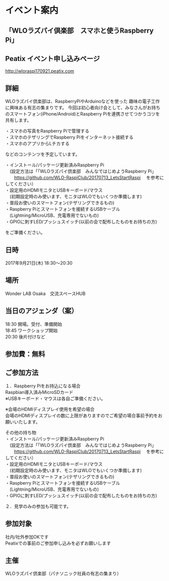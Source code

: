 # イベント案内
## 「WLOラズパイ倶楽部　スマホと使うRaspberry Pi」

## Peatix イベント申し込みページ
http://wloraspi170921.peatix.com

## 詳細
WLOラズパイ倶楽部は、RaspberryPiやArduinoなどを使った 趣味の電子工作に興味ある有志の集まりです。 
今回は初心者向け会として、みなさんがお持ちのスマートフォン(iPhone/Android)とRaspberry Piを連携させてつかうコツを共有します。

・スマホの写真をRaspberry Piで管理する<br>
・スマホのテザリングでRaspberry Piをインターネット接続する<br>
・スマホのアプリからLチカする<br>

などのコンテンツを予定しています。

・インストール/パッケージ更新済みRaspberry Pi<br>
　(設定方法は「「WLOラズパイ倶楽部　みんなではじめようRaspberry Pi」<br>
　　https://github.com/WLO-RaspiClub/20170713_LetsStartRaspi
　を参考にしてください）<br>
・設定用のHDMIモニタとUSBキーボード/マウス<br>
　(初期設定時のみ使います、モニタはWLOでもいくつか準備します)<br>
・普段お使いのスマートフォン(テザリングできるもの)<br>
・Raspberry Piとスマートフォンを接続するUSBケーブル<br>
　(Lightning/MicroUSB、充電専用でないもの)<br>
・GPIOに刺すLED/プッシュスイッチ(以前の会で配布したものをお持ちの方)<br>

をご準備ください。

## 日時
2017年9月21日(木) 18:30～20:30　<br>

## 場所
Wonder LAB Osaka　交流スペースHUB

## 当日のアジェンダ（案）<br>
18:30 開場。受付、準備開始<br>
18:45 ワークショップ開始<br>
20:30 後片付けなど<br>

## 参加費：無料

## ご参加方法
１．Raspberry Piをお持込になる場合<br>
Raspbian導入済みMicroSDカード<br>
※USBキーボード・マウスは各自ご準備ください。

※会場のHDMIディスプレイ使用を希望の場合<br>
会場のHDMIディスプレイの数に上限がありますのでご希望の場合事前予約をお願いいたします。

その他の持ち物<br>
・インストール/パッケージ更新済みRaspberry Pi<br>
　(設定方法は「「WLOラズパイ倶楽部　みんなではじめようRaspberry Pi」<br>
　　https://github.com/WLO-RaspiClub/20170713_LetsStartRaspi
　を参考にしてください）<br>
・設定用のHDMIモニタとUSBキーボード/マウス<br>
　(初期設定時のみ使います、モニタはWLOでもいくつか準備します)<br>
・普段お使いのスマートフォン(テザリングできるもの)<br>
・Raspberry Piとスマートフォンを接続するUSBケーブル<br>
　(Lightning/MicroUSB、充電専用でないもの)<br>
・GPIOに刺すLED/プッシュスイッチ(以前の会で配布したものをお持ちの方)<br>

２．見学のみの参加も可能です。

## 参加対象
社内/社外参加OKです<br>
Peatixでの事前のご参加申し込みを必ずお願いします<br>

## 主催
WLOラズパイ倶楽部（パナソニック社員の有志の集まり）<br>
